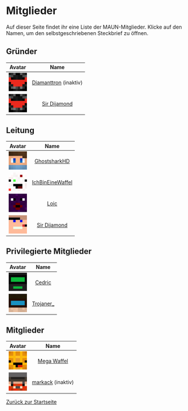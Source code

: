 # Mitglieder
Auf dieser Seite findet ihr eine Liste der MAUN-Mitglieder. Klicke auf den Namen, um den selbstgeschriebenen Steckbrief zu öffnen.

## Gründer
|                    Avatar                     |                                     Name                                   |
|:---------------------------------------------:|:--------------------------------------------------------------------------:|
|  <img src="Face/Diamanttron.png" width="50">  |  [Diamanttron](https://themaun.github.io/Mitglieder/Diamanttron) (inaktiv) |
| <img src="Face/Diamanttron.png" width="50">   |     [Sir Dijamond](https://themaun.github.io/Mitglieder/Sir_Dijamond)      |

## Leitung
|Avatar|Name|  
|:-:  |:-:  |  
|<img src="Face/Ghostshark.png" width="50">|[GhostsharkHD](https://themaun.github.io/Mitglieder/GhostsharkHD)|  
|<img src="Face/Waffel.png" width="50">|[IchBinEineWaffel](https://themaun.github.io/Mitglieder/IchBinEineWaffel)|  
|<img src="Face/Loic.png" width="50">|[Loic](https://themaun.github.io/Mitglieder/Loic)|    
|<img src="Face/Sir_Dijamond.png" width="50">|[Sir Dijamond](https://themaun.github.io/Mitglieder/Sir_Dijamond)|  

## Privilegierte Mitglieder
|Avatar|Name|  
|:-:  |:-:  |  
|<img src="Face/Cedric.png" width="50">|[Cedric](https://themaun.github.io/Mitglieder/Cedric)|  
|<img src="Face/Trojaner_.png" width="50">|[Trojaner_](https://themaun.github.io/Mitglieder/Trojaner_)|  

## Mitglieder
|Avatar|Name|  
|:-:  |:-:  |  
|<img src="Face/Mega_Waffel.png" width="50">|[Mega Waffel](https://themaun.github.io/Mitglieder/Mega_Waffel)|  
|<img src="Face/markack.png" width="50">|[markack](https://themaun.github.io/Mitglieder/markack) (inaktiv)|  

[Zurück zur Startseite](https://themaun.github.io)
